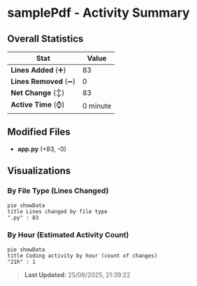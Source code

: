 # samplePdf - Activity Summary 

## Overall Statistics

| Stat                   | Value                                                             |
| ---------------------- | ----------------------------------------------------------------- |
| **Lines Added** (➕)   | 83                                          |
| **Lines Removed** (➖) | 0                                        |
| **Net Change** (↕)    | 83                |
| **Active Time** (⌚)   | 0 minute |


## Modified Files
- **app.py** (+83, -0)

## Visualizations

### By File Type (Lines Changed)

```mermaid
pie showData
title Lines changed by file type
".py" : 83
```

### By Hour (Estimated Activity Count)

```mermaid
pie showData
title Coding activity by hour (count of changes)
"21h" : 1
```


> **Last Updated:** 25/06/2025, 21:39:22